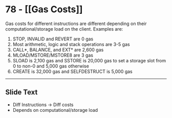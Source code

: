 # 78 - [[Gas Costs]]

Gas costs for different instructions are different depending on their computational/storage load on the client. Examples are:
1.  STOP, INVALID and REVERT are 0 gas
2.  Most arithmetic, logic and stack operations are 3-5 gas
3.  CALL\*, BALANCE, and EXT\* are 2,600 gas
4.  MLOAD/MSTORE/MSTORE8 are 3 gas
5.  SLOAD is 2,100 gas and SSTORE is 20,000 gas to set a storage slot from 0 to non-0 and 5,000 gas otherwise
6.  CREATE is 32,000 gas and SELFDESTRUCT is 5,000 gas 

---
## Slide Text
- Diff Instructions -> Diff costs
- Depends on computational/storage load

